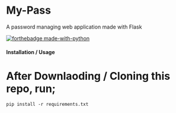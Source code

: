 # My-Pass
A password managing web application made with Flask


[![forthebadge made-with-python](http://ForTheBadge.com/images/badges/made-with-python.svg)](https://www.python.org/)

#### Installation / Usage

# After Downlaoding / Cloning this repo, run;
```
pip install -r requirements.txt
```
